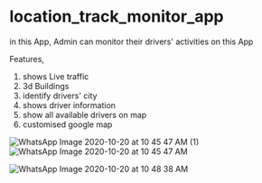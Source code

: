 # location_track_monitor_app

in this App,
Admin can monitor their drivers' activities on this App

Features,
  1. shows Live traffic
  2. 3d Buildings
  3. identify drivers' city
  4. shows driver information
  6. show all available drivers on map
  7. customised google map
  
  ![WhatsApp Image 2020-10-20 at 10 45 47 AM (1)](https://user-images.githubusercontent.com/44156968/96543225-86884e00-12c1-11eb-8c2c-e43651937533.jpeg)
![WhatsApp Image 2020-10-20 at 10 45 47 AM](https://user-images.githubusercontent.com/44156968/96543234-8ab46b80-12c1-11eb-857e-a16cdb2fa029.jpeg)

![WhatsApp Image 2020-10-20 at 10 48 38 AM](https://user-images.githubusercontent.com/44156968/96543382-e121aa00-12c1-11eb-8a12-22d4d6460a9e.jpeg)


  
  
